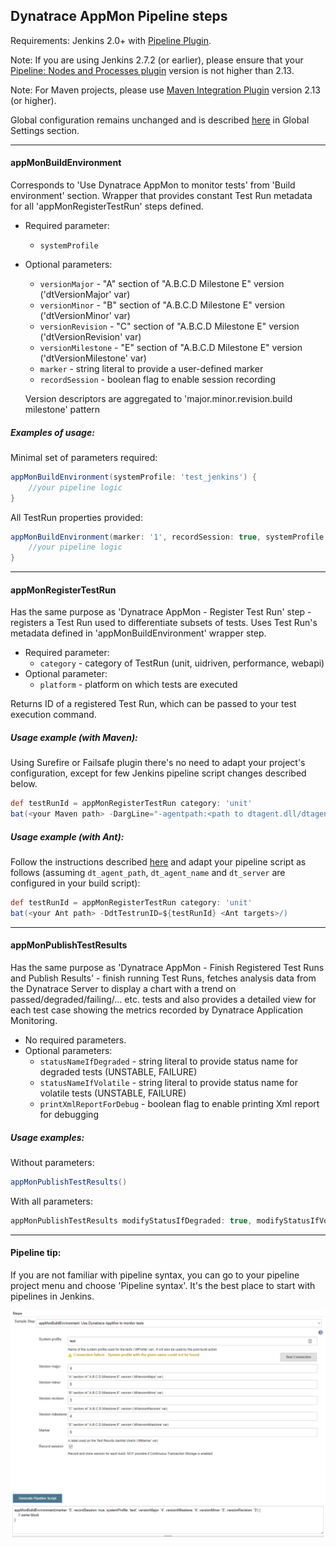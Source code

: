 Dynatrace AppMon Pipeline steps
-------------------------------
Requirements: Jenkins 2.0+ with <a href="https://wiki.jenkins.io/display/JENKINS/Pipeline+Plugin">Pipeline Plugin</a>.

Note: If you are using Jenkins 2.7.2 (or earlier), please ensure that your <a href="https://wiki.jenkins.io/display/JENKINS/Pipeline+Nodes+and+Processes+Plugin">Pipeline: Nodes and Processes plugin</a> version is not higher than 2.13.

Note: For Maven projects, please use <a href="https://wiki.jenkins.io/display/JENKINS/Maven+Project+Plugin">Maven Integration Plugin</a> version 2.13 (or higher).

Global configuration remains unchanged and is described [here](README.MD) in Global Settings section.

---
#### **appMonBuildEnvironment**
Corresponds to 'Use Dynatrace AppMon to monitor tests' from 'Build environment' section. Wrapper that provides constant Test Run metadata for all 'appMonRegisterTestRun' steps defined.

* Required parameter:
    * `systemProfile`
* Optional parameters:
    * `versionMajor` - 	"A" section of "A.B.C.D Milestone E" version ('dtVersionMajor' var)
    * `versionMinor` - "B" section of "A.B.C.D Milestone E" version ('dtVersionMinor' var)
    * `versionRevision` - "C" section of "A.B.C.D Milestone E" version ('dtVersionRevision' var)
    * `versionMilestone` - "E" section of "A.B.C.D Milestone E" version ('dtVersionMilestone' var)
    * `marker` - string literal to provide a user-defined marker
    * `recordSession` - boolean flag to enable session recording

    Version descriptors are aggregated to 'major.minor.revision.build milestone' pattern

##### Examples of usage:
Minimal set of parameters required:

```groovy
appMonBuildEnvironment(systemProfile: 'test_jenkins') {
    //your pipeline logic
}
```
All TestRun properties provided:
```groovy
appMonBuildEnvironment(marker: '1', recordSession: true, systemProfile: 'test_jenkins', versionMajor: '5', versionMilestone: '2', versionMinor: '4', versionRevision: '3') {
    //your pipeline logic
}
```
---
#### **appMonRegisterTestRun**
Has the same purpose as 'Dynatrace AppMon - Register Test Run' step - registers a Test Run used to differentiate subsets of tests. Uses Test Run's metadata defined in 'appMonBuildEnvironment' wrapper step.

* Required parameter:
    * `category` - category of TestRun (unit, uidriven, performance, webapi)
* Optional parameter:
    * `platform` - platform on which tests are executed

Returns ID of a registered Test Run, which can be passed to your test execution command.
##### Usage example (with Maven):
Using Surefire or Failsafe plugin there's no need to adapt your project's configuration, except for few Jenkins pipeline script changes described below.

```groovy
def testRunId = appMonRegisterTestRun category: 'unit'
bat(<your Maven path> -DargLine="-agentpath:<path to dtagent.dll/dtagent.so>=name=<agent name>,server=<host[:port]>,loglevel=warning,optionTestRunIdJava=${testRunId}" <your Maven goals>/)
```


##### Usage example (with Ant):


Follow the instructions described [here](example-ant-with-jenkins.md) and adapt your pipeline script as follows (assuming `dt_agent_path`, `dt_agent_name` and `dt_server` are configured in your build script):
```groovy
def testRunId = appMonRegisterTestRun category: 'unit'
bat(<your Ant path> -DdtTestrunID=${testRunId} <Ant targets>/)
```
---
#### **appMonPublishTestResults**
Has the same purpose as 'Dynatrace AppMon - Finish Registered Test Runs and Publish Results' -  finish running Test Runs, fetches analysis data from the Dynatrace Server to display a chart with a trend on passed/degraded/failing/... etc. tests and also provides a detailed view for each test case showing the metrics recorded by Dynatrace Application Monitoring.

* No required parameters.
* Optional parameters:
    * `statusNameIfDegraded` - string literal to provide status name for degraded tests (UNSTABLE, FAILURE)
    * `statusNameIfVolatile` - string literal to provide status name for volatile tests (UNSTABLE, FAILURE)
    * `printXmlReportForDebug` - boolean flag to enable printing Xml report for debugging

##### Usage examples:

Without parameters:
```groovy
appMonPublishTestResults()
```
With all parameters:
```groovy
appMonPublishTestResults modifyStatusIfDegraded: true, modifyStatusIfVolatile: true, printXmlReportForDebug: true, statusNameIfDegraded: 'UNSTABLE', statusNameIfVolatile: 'UNSTABLE'
```
---
#### Pipeline tip:
If you are not familiar with pipeline syntax, you can go to your pipeline project menu and choose 'Pipeline syntax'. It's the best place to start with pipelines in Jenkins.

<img src="/img/conf/pipeline_syntax.png" />